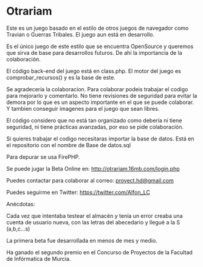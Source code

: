 Otrariam
========
Este es un juego basado en el estilo de otros juegos de navegador como Travian o Guerras Tribales. El juego aun está en desarrollo.

Es el único juego de este estilo que se encuentra OpenSource y queremos que sirva de base para desarrollos futuros. De ahí la importancia de la colaboración.

El código back-end del juego está en class.php. El motor del juego es comprobar_recursos() y es la base de este.

Se agradecería la colaboracion. Para colaborar podeis trabajar el codigo para mejorarlo y comentarlo. No tiene revisiones de seguridad para evitar la demora por lo que es un aspecto importante en el que se puede colaborar. Y tambien conseguir imagenes para el juego que sean libres.

El código considero que no está tan organizado como debería ni tiene seguridad, ni tiene prácticas avanzadas, por eso se pide colaboración.

Si quieres trabajar el codigo necesitaras importar la base de datos. Está en el repositorio con el nombre de Base de datos.sql

Para depurar se usa FirePHP.

Se puede jugar la Beta Online en: http://otrariam.16mb.com/login.php

Puedes contactar para colaborar al correo: proyect.hd@gmail.com

Puedes seguirme en Twitter: https://twitter.com/Alfon_LC

Anécdotas:

Cada vez que intentaba testear el almacén y tenía un error creaba una cuenta de usuario nueva, con las letras del abecedario y llegué a la S (a,b,c...s)

La primera beta fue desarrollada en menos de mes y medio.

Ha ganado el segundo premio en el Concurso de Proyectos de la Facultad de Infórmatica de Murcia.
